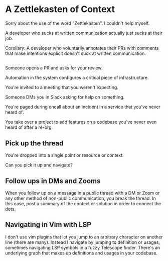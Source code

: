 # A Zettlekasten of Context

Sorry about the use of the word "Zettlekasten". I couldn't help myself.

A developer who sucks at written communication actually just sucks at their job.

Corollary: A developer who voluntarily annotates their PRs with comments that make
intentions explicit doesn't suck at written communication.

##

Someone opens a PR and asks for your review.

Automation in the system configures a critical piece of infrastructure.

You're invited to a meeting that you weren't expecting.

Someone DMs you in Slack asking for help on something.

You're paged during oncall about an incident in a service that you've never
heard of.

You take over a project to add features on a codebase you've never even heard of
after a re-org.

## Pick up the thread

You're dropped into a single point or resource or context.

Can you pick it up and navigate?

## Follow ups in DMs and Zooms

When you follow up on a message in a public thread with a DM or Zoom or any
other method of non-public communication, you break the thread. In this case,
post a summary of the context or solution in order to connect the dots.

## Navigating in Vim with LSP

I don't use vim plugins that let you jump to an arbitrary character on another
line (there are many). Instead I navigate by jumping to definition or usages,
sometimes navigating LSP symbols in a fuzzy Telescope finder. There's an
underlying graph that makes up definitions and usages in your codebase.
